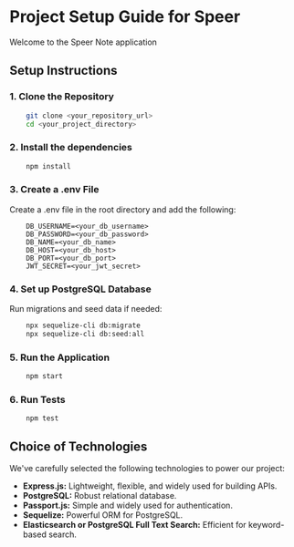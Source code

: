 # Project Setup Guide for Speer

Welcome to the Speer Note application

## Setup Instructions

### 1. Clone the Repository

```bash
    git clone <your_repository_url>
    cd <your_project_directory>
```

### 2. Install the dependencies
```bash
    npm install
```

### 3. Create a .env File
Create a .env file in the root directory and add the following:
```
    DB_USERNAME=<your_db_username>
    DB_PASSWORD=<your_db_password>
    DB_NAME=<your_db_name>
    DB_HOST=<your_db_host>
    DB_PORT=<your_db_port>
    JWT_SECRET=<your_jwt_secret>
```

### 4. Set up PostgreSQL Database
Run migrations and seed data if needed:

```bash
    npx sequelize-cli db:migrate
    npx sequelize-cli db:seed:all
```

### 5. Run the Application
```bash
    npm start
```

### 6. Run Tests
```
    npm test
```


## Choice of Technologies

We've carefully selected the following technologies to power our project:

- **Express.js:** Lightweight, flexible, and widely used for building APIs.
- **PostgreSQL:** Robust relational database.
- **Passport.js:** Simple and widely used for authentication.
- **Sequelize:** Powerful ORM for PostgreSQL.
- **Elasticsearch or PostgreSQL Full Text Search:** Efficient for keyword-based search.
